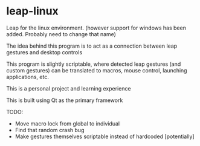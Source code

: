 # leap-linux
Leap for the linux environment. (however support for windows has been added. Probably need to change that name)

The idea behind this program is to act as a connection between leap gestures and desktop controls

This program is slightly scriptable, where detected leap gestures (and custom gestures) can be translated to macros, mouse control, launching applications, etc.

This is a personal project and learning experience

This is built using Qt as the primary framework

TODO:

* Move macro lock from global to individual
* Find that random crash bug
* Make gestures themselves scriptable instead of hardcoded [potentially]
